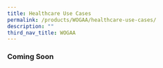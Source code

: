 ```yaml
---
title: Healthcare Use Cases
permalink: /products/WOGAA/healthcare-use-cases/
description: ""
third_nav_title: WOGAA
---
```

### **Coming Soon**